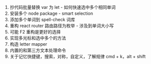1. 抄代码批量替换 var 为 let - 如何快速选中多个相同单词
2. 安装多个 node package - smart selection
3. 添加多个单词到 spell-check 词库
4. 重构 react router 路由路径为枚举 - 涉及到单词大小写
5. 可能 F2 重构是更好的选择
6. 实现多光标和选中多个的方法
7. 构造 letter mapper
8. 内置的和第三方文本处理命令
9. 关于记忆快捷键，搜索，对称，自定义，了解规律 cmd + k，alt + shift